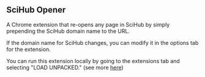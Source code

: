 ## SciHub Opener

A Chrome extension that re-opens any page in SciHub by simply prepending the SciHub domain name to the URL.

If the domain name for SciHub changes, you can modify it in the options tab for the extension.

You can run this extension locally by going to the extensions tab and selecting "LOAD UNPACKED." (see more [here](https://developer.chrome.com/extensions/getstarted#manifest))